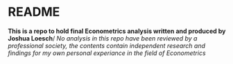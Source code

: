 # README

**This is a repo to hold final Econometrics analysis written and produced by Joshua Loesch**/
*No analysis in this repo have been reviewed by a professional society, the contents contain independent research and findings for my own personal experiance in the field of Econometrics*
